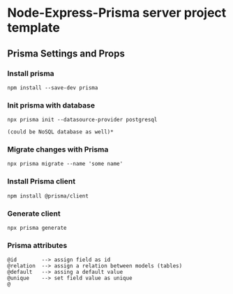 # Node-Express-Prisma server project template

## Prisma Settings and Props

### Install prisma

```
npm install --save-dev prisma
```

### Init prisma with database

```
npx prisma init --datasource-provider postgresql

(could be NoSQL database as well)*
```

### Migrate changes with Prisma

```
npx prisma migrate --name 'some name'
```

### Install Prisma client

```
npm install @prisma/client
```

### Generate client

```
npx prisma generate
```

### Prisma attributes

```
@id        --> assign field as id
@relation  --> assign a relation between models (tables)
@default   --> assing a default value
@unique    --> set field value as unique
@
```
